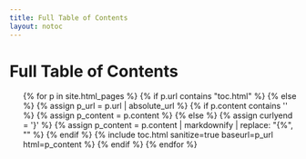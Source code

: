 ```yaml
---
title: Full Table of Contents
layout: notoc
---
```


# Full Table of Contents

<ul>
  {% for p in site.html_pages %}
    {% if p.url contains "toc.html" %}
    {% else %}
      {% assign p_url = p.url | absolute_url %}
      {% if p.content contains '<html>' %}
      {% assign p_content = p.content %}
      {% else %}
      {% assign curlyend = '}' %}
      {% assign p_content = p.content | markdownify | replace: "{%", "<!--" | replace: curlyend, "-->" %}
      {% endif %}
      {% include toc.html sanitize=true baseurl=p_url html=p_content %}
    {% endif %}
  {% endfor %}
</ul>
